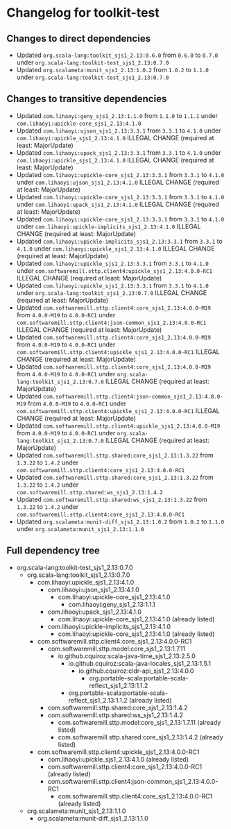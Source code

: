 # Changelog for toolkit-test

## Changes to direct dependencies
 - Updated `org.scala-lang:toolkit_sjs1_2.13:0.6.0` from `0.6.0` to `0.7.0` under `org.scala-lang:toolkit-test_sjs1_2.13:0.7.0`
 - Updated `org.scalameta:munit_sjs1_2.13:1.0.2` from `1.0.2` to `1.1.0` under `org.scala-lang:toolkit-test_sjs1_2.13:0.7.0`

## Changes to transitive dependencies
 - Updated `com.lihaoyi:geny_sjs1_2.13:1.1.0` from `1.1.0` to `1.1.1` under `com.lihaoyi:upickle-core_sjs1_2.13:4.1.0`
 - Updated `com.lihaoyi:ujson_sjs1_2.13:3.3.1` from `3.3.1` to `4.1.0` under `com.lihaoyi:upickle_sjs1_2.13:4.1.0` ILLEGAL CHANGE (required at least: MajorUpdate)
 - Updated `com.lihaoyi:upack_sjs1_2.13:3.3.1` from `3.3.1` to `4.1.0` under `com.lihaoyi:upickle_sjs1_2.13:4.1.0` ILLEGAL CHANGE (required at least: MajorUpdate)
 - Updated `com.lihaoyi:upickle-core_sjs1_2.13:3.3.1` from `3.3.1` to `4.1.0` under `com.lihaoyi:ujson_sjs1_2.13:4.1.0` ILLEGAL CHANGE (required at least: MajorUpdate)
 - Updated `com.lihaoyi:upickle-core_sjs1_2.13:3.3.1` from `3.3.1` to `4.1.0` under `com.lihaoyi:upack_sjs1_2.13:4.1.0` ILLEGAL CHANGE (required at least: MajorUpdate)
 - Updated `com.lihaoyi:upickle-core_sjs1_2.13:3.3.1` from `3.3.1` to `4.1.0` under `com.lihaoyi:upickle-implicits_sjs1_2.13:4.1.0` ILLEGAL CHANGE (required at least: MajorUpdate)
 - Updated `com.lihaoyi:upickle-implicits_sjs1_2.13:3.3.1` from `3.3.1` to `4.1.0` under `com.lihaoyi:upickle_sjs1_2.13:4.1.0` ILLEGAL CHANGE (required at least: MajorUpdate)
 - Updated `com.lihaoyi:upickle_sjs1_2.13:3.3.1` from `3.3.1` to `4.1.0` under `com.softwaremill.sttp.client4:upickle_sjs1_2.13:4.0.0-RC1` ILLEGAL CHANGE (required at least: MajorUpdate)
 - Updated `com.lihaoyi:upickle_sjs1_2.13:3.3.1` from `3.3.1` to `4.1.0` under `org.scala-lang:toolkit_sjs1_2.13:0.7.0` ILLEGAL CHANGE (required at least: MajorUpdate)
 - Updated `com.softwaremill.sttp.client4:core_sjs1_2.13:4.0.0-M19` from `4.0.0-M19` to `4.0.0-RC1` under `com.softwaremill.sttp.client4:json-common_sjs1_2.13:4.0.0-RC1` ILLEGAL CHANGE (required at least: MajorUpdate)
 - Updated `com.softwaremill.sttp.client4:core_sjs1_2.13:4.0.0-M19` from `4.0.0-M19` to `4.0.0-RC1` under `com.softwaremill.sttp.client4:upickle_sjs1_2.13:4.0.0-RC1` ILLEGAL CHANGE (required at least: MajorUpdate)
 - Updated `com.softwaremill.sttp.client4:core_sjs1_2.13:4.0.0-M19` from `4.0.0-M19` to `4.0.0-RC1` under `org.scala-lang:toolkit_sjs1_2.13:0.7.0` ILLEGAL CHANGE (required at least: MajorUpdate)
 - Updated `com.softwaremill.sttp.client4:json-common_sjs1_2.13:4.0.0-M19` from `4.0.0-M19` to `4.0.0-RC1` under `com.softwaremill.sttp.client4:upickle_sjs1_2.13:4.0.0-RC1` ILLEGAL CHANGE (required at least: MajorUpdate)
 - Updated `com.softwaremill.sttp.client4:upickle_sjs1_2.13:4.0.0-M19` from `4.0.0-M19` to `4.0.0-RC1` under `org.scala-lang:toolkit_sjs1_2.13:0.7.0` ILLEGAL CHANGE (required at least: MajorUpdate)
 - Updated `com.softwaremill.sttp.shared:core_sjs1_2.13:1.3.22` from `1.3.22` to `1.4.2` under `com.softwaremill.sttp.client4:core_sjs1_2.13:4.0.0-RC1`
 - Updated `com.softwaremill.sttp.shared:core_sjs1_2.13:1.3.22` from `1.3.22` to `1.4.2` under `com.softwaremill.sttp.shared:ws_sjs1_2.13:1.4.2`
 - Updated `com.softwaremill.sttp.shared:ws_sjs1_2.13:1.3.22` from `1.3.22` to `1.4.2` under `com.softwaremill.sttp.client4:core_sjs1_2.13:4.0.0-RC1`
 - Updated `org.scalameta:munit-diff_sjs1_2.13:1.0.2` from `1.0.2` to `1.1.0` under `org.scalameta:munit_sjs1_2.13:1.1.0`

## Full dependency tree

 - org.scala-lang:toolkit-test_sjs1_2.13:0.7.0
   - org.scala-lang:toolkit_sjs1_2.13:0.7.0
     - com.lihaoyi:upickle_sjs1_2.13:4.1.0
       - com.lihaoyi:ujson_sjs1_2.13:4.1.0
         - com.lihaoyi:upickle-core_sjs1_2.13:4.1.0
           - com.lihaoyi:geny_sjs1_2.13:1.1.1
       - com.lihaoyi:upack_sjs1_2.13:4.1.0
         - com.lihaoyi:upickle-core_sjs1_2.13:4.1.0 (already listed)
       - com.lihaoyi:upickle-implicits_sjs1_2.13:4.1.0
         - com.lihaoyi:upickle-core_sjs1_2.13:4.1.0 (already listed)
     - com.softwaremill.sttp.client4:core_sjs1_2.13:4.0.0-RC1
       - com.softwaremill.sttp.model:core_sjs1_2.13:1.7.11
         - io.github.cquiroz:scala-java-time_sjs1_2.13:2.5.0
           - io.github.cquiroz:scala-java-locales_sjs1_2.13:1.5.1
             - io.github.cquiroz:cldr-api_sjs1_2.13:4.0.0
               - org.portable-scala:portable-scala-reflect_sjs1_2.13:1.1.2
           - org.portable-scala:portable-scala-reflect_sjs1_2.13:1.1.2 (already listed)
       - com.softwaremill.sttp.shared:core_sjs1_2.13:1.4.2
       - com.softwaremill.sttp.shared:ws_sjs1_2.13:1.4.2
         - com.softwaremill.sttp.model:core_sjs1_2.13:1.7.11 (already listed)
         - com.softwaremill.sttp.shared:core_sjs1_2.13:1.4.2 (already listed)
     - com.softwaremill.sttp.client4:upickle_sjs1_2.13:4.0.0-RC1
       - com.lihaoyi:upickle_sjs1_2.13:4.1.0 (already listed)
       - com.softwaremill.sttp.client4:core_sjs1_2.13:4.0.0-RC1 (already listed)
       - com.softwaremill.sttp.client4:json-common_sjs1_2.13:4.0.0-RC1
         - com.softwaremill.sttp.client4:core_sjs1_2.13:4.0.0-RC1 (already listed)
   - org.scalameta:munit_sjs1_2.13:1.1.0
     - org.scalameta:munit-diff_sjs1_2.13:1.1.0
